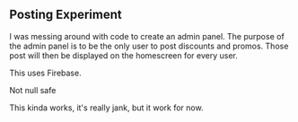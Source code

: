 ## Posting Experiment

I was messing around with code to create an admin panel. The purpose of the admin panel is to be the only user to post discounts and promos. Those post will then be displayed on the homescreen for every user.

This uses Firebase.

Not null safe

This kinda works, it's really jank, but it work for now.
